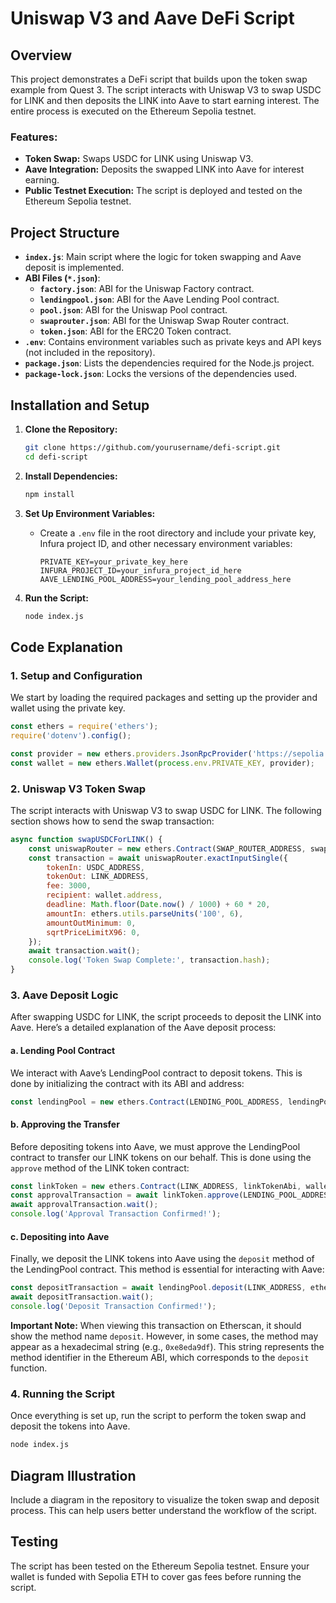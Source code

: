 # Uniswap V3 and Aave DeFi Script

## Overview

This project demonstrates a DeFi script that builds upon the token swap example from Quest 3. The script interacts with Uniswap V3 to swap USDC for LINK and then deposits the LINK into Aave to start earning interest. The entire process is executed on the Ethereum Sepolia testnet.

### Features:
- **Token Swap:** Swaps USDC for LINK using Uniswap V3.
- **Aave Integration:** Deposits the swapped LINK into Aave for interest earning.
- **Public Testnet Execution:** The script is deployed and tested on the Ethereum Sepolia testnet.

## Project Structure

- **`index.js`**: Main script where the logic for token swapping and Aave deposit is implemented.
- **ABI Files (`*.json`)**:
  - **`factory.json`**: ABI for the Uniswap Factory contract.
  - **`lendingpool.json`**: ABI for the Aave Lending Pool contract.
  - **`pool.json`**: ABI for the Uniswap Pool contract.
  - **`swaprouter.json`**: ABI for the Uniswap Swap Router contract.
  - **`token.json`**: ABI for the ERC20 Token contract.
- **`.env`**: Contains environment variables such as private keys and API keys (not included in the repository).
- **`package.json`**: Lists the dependencies required for the Node.js project.
- **`package-lock.json`**: Locks the versions of the dependencies used.

## Installation and Setup

1. **Clone the Repository:**
   ```bash
   git clone https://github.com/yourusername/defi-script.git
   cd defi-script
   ```

2. **Install Dependencies:**
   ```bash
   npm install
   ```

3. **Set Up Environment Variables:**
   - Create a `.env` file in the root directory and include your private key, Infura project ID, and other necessary environment variables:
     ```
     PRIVATE_KEY=your_private_key_here
     INFURA_PROJECT_ID=your_infura_project_id_here
     AAVE_LENDING_POOL_ADDRESS=your_lending_pool_address_here
     ```

4. **Run the Script:**
   ```bash
   node index.js
   ```

## Code Explanation

### 1. Setup and Configuration

We start by loading the required packages and setting up the provider and wallet using the private key.

```javascript
const ethers = require('ethers');
require('dotenv').config();

const provider = new ethers.providers.JsonRpcProvider('https://sepolia.infura.io/v3/YOUR_INFURA_PROJECT_ID');
const wallet = new ethers.Wallet(process.env.PRIVATE_KEY, provider);
```

### 2. Uniswap V3 Token Swap

The script interacts with Uniswap V3 to swap USDC for LINK. The following section shows how to send the swap transaction:

```javascript
async function swapUSDCForLINK() {
    const uniswapRouter = new ethers.Contract(SWAP_ROUTER_ADDRESS, swapRouterAbi, wallet);
    const transaction = await uniswapRouter.exactInputSingle({
        tokenIn: USDC_ADDRESS,
        tokenOut: LINK_ADDRESS,
        fee: 3000,
        recipient: wallet.address,
        deadline: Math.floor(Date.now() / 1000) + 60 * 20,
        amountIn: ethers.utils.parseUnits('100', 6),
        amountOutMinimum: 0,
        sqrtPriceLimitX96: 0,
    });
    await transaction.wait();
    console.log('Token Swap Complete:', transaction.hash);
}
```

### 3. Aave Deposit Logic

After swapping USDC for LINK, the script proceeds to deposit the LINK into Aave. Here’s a detailed explanation of the Aave deposit process:

#### a. Lending Pool Contract

We interact with Aave’s LendingPool contract to deposit tokens. This is done by initializing the contract with its ABI and address:

```javascript
const lendingPool = new ethers.Contract(LENDING_POOL_ADDRESS, lendingPoolAbi, wallet);
```

#### b. Approving the Transfer

Before depositing tokens into Aave, we must approve the LendingPool contract to transfer our LINK tokens on our behalf. This is done using the `approve` method of the LINK token contract:

```javascript
const linkToken = new ethers.Contract(LINK_ADDRESS, linkTokenAbi, wallet);
const approvalTransaction = await linkToken.approve(LENDING_POOL_ADDRESS, ethers.utils.parseUnits('10', 18));
await approvalTransaction.wait();
console.log('Approval Transaction Confirmed!');
```

#### c. Depositing into Aave

Finally, we deposit the LINK tokens into Aave using the `deposit` method of the LendingPool contract. This method is essential for interacting with Aave:

```javascript
const depositTransaction = await lendingPool.deposit(LINK_ADDRESS, ethers.utils.parseUnits('10', 18), wallet.address, 0);
await depositTransaction.wait();
console.log('Deposit Transaction Confirmed!');
```

**Important Note:** When viewing this transaction on Etherscan, it should show the method name `deposit`. However, in some cases, the method may appear as a hexadecimal string (e.g., `0xe8eda9df`). This string represents the method identifier in the Ethereum ABI, which corresponds to the `deposit` function.

### 4. Running the Script

Once everything is set up, run the script to perform the token swap and deposit the tokens into Aave.

```bash
node index.js
```

## Diagram Illustration

Include a diagram in the repository to visualize the token swap and deposit process. This can help users better understand the workflow of the script.

## Testing

The script has been tested on the Ethereum Sepolia testnet. Ensure your wallet is funded with Sepolia ETH to cover gas fees before running the script.